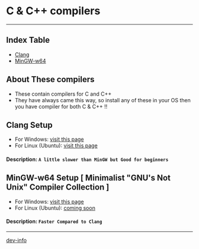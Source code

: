 # C & C++ compilers
---

## Index Table
- [ Clang ](#clang-setup)
- [ MinGW-w64 ](#mingw-w64-setup)

## About These compilers
- These contain compilers for C and C++
- They have always came this way, so install any of these in your OS then you have compiler for both C & C++ !!

## Clang Setup
  * For Windows: [visit this page](files/clangWindows.md)
  * For Linux (Ubuntu): [visit this page](files/clangLinux.md)
#### Description: `A little slower than MinGW but Good for beginners`

## MinGW-w64 Setup [ Minimalist "GNU's Not Unix" Compiler Collection ]
  * For Windows: [ visit this page ](files/mingw_w64.md)
  * For Linux (Ubuntu): [coming soon]()
#### Description: `Faster Compared to Clang`
---
[dev-info](info.md)